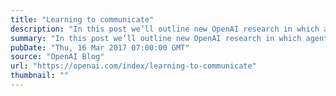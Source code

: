 ```yaml
---
title: "Learning to communicate"
description: "In this post we’ll outline new OpenAI research in which agents develop their own language."
summary: "In this post we’ll outline new OpenAI research in which agents develop their own language."
pubDate: "Thu, 16 Mar 2017 07:00:00 GMT"
source: "OpenAI Blog"
url: "https://openai.com/index/learning-to-communicate"
thumbnail: ""
---
```


